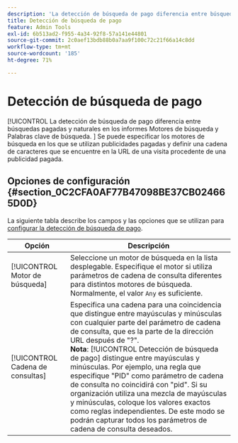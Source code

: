 ```yaml
---
description: 'La detección de búsqueda de pago diferencia entre búsquedas pagadas y naturales en los informes Motores de búsqueda y Palabras clave de búsqueda. '
title: Detección de búsqueda de pago
feature: Admin Tools
exl-id: 6b513ad2-f955-4a34-92f8-57a141e44801
source-git-commit: 2c0aef13bdb88b0a7aa9f100c72c21f66a14c8dd
workflow-type: tm+mt
source-wordcount: '185'
ht-degree: 71%

---
```


# Detección de búsqueda de pago

[!UICONTROL La detección de búsqueda de pago diferencia entre búsquedas pagadas y naturales en los informes Motores de búsqueda y Palabras clave de búsqueda. ] Se puede especificar los motores de búsqueda en los que se utilizan publicidades pagadas y definir una cadena de caracteres que se encuentre en la URL de una visita procedente de una publicidad pagada.

## Opciones de configuración {#section_0C2CFA0AF77B47098BE37CB024665D0D}

La siguiente tabla describe los campos y las opciones que se utilizan para [configurar la detección de búsqueda de pago](/help/admin/admin/paid-search-detection/t-paid-search-detection.md).

| Opción | Descripción |
| --- | --- |
| [!UICONTROL Motor de búsqueda] | Seleccione un motor de búsqueda en la lista desplegable. Especifique el motor si utiliza parámetros de cadena de consulta diferentes para distintos motores de búsqueda. Normalmente, el valor `Any` es suficiente. |
| [!UICONTROL Cadena de consultas] | Especifica una cadena para una coincidencia que distingue entre mayúsculas y minúsculas con cualquier parte del parámetro de cadena de consulta, que es la parte de la dirección URL después de &quot;?&quot;. <br>**Nota**: [!UICONTROL Detección de búsqueda de pago] distingue entre mayúsculas y minúsculas. Por ejemplo, una regla que especifique &quot;PID&quot; como parámetro de cadena de consulta no coincidirá con &quot;pid&quot;. Si su organización utiliza una mezcla de mayúsculas y minúsculas, coloque los valores exactos como reglas independientes. De este modo se podrán capturar todos los parámetros de cadena de consulta deseados. |
